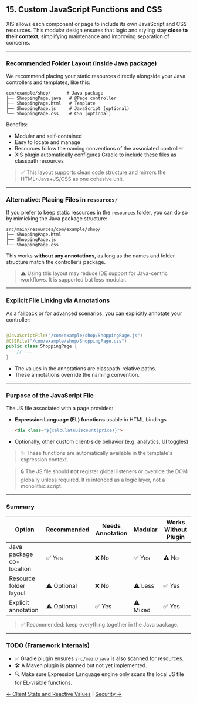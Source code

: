 ## 15. Custom JavaScript Functions and CSS

XIS allows each component or page to include its own JavaScript and CSS resources. This modular design ensures that
logic and styling stay **close to their context**, simplifying maintenance and improving separation of concerns.

---

### Recommended Folder Layout (inside Java package)

We recommend placing your static resources directly alongside your Java controllers and templates, like this:

```
com/example/shop/      # Java package
├── ShoppingPage.java   # @Page controller
├── ShoppingPage.html   # Template
├── ShoppingPage.js     # JavaScript (optional)
└── ShoppingPage.css    # CSS (optional)
```

Benefits:

* Modular and self-contained
* Easy to locate and manage
* Resources follow the naming conventions of the associated controller
* XIS plugin automatically configures Gradle to include these files as classpath resources

> ✅ This layout supports clean code structure and mirrors the HTML+Java+JS/CSS as one cohesive unit.

---

### Alternative: Placing Files in `resources/`

If you prefer to keep static resources in the `resources` folder, you can do so by mimicking the Java package structure:

```
src/main/resources/com/example/shop/
├── ShoppingPage.html
├── ShoppingPage.js
└── ShoppingPage.css
```

This works **without any annotations**, as long as the names and folder structure match the controller’s package.

> ⚠️ Using this layout may reduce IDE support for Java-centric workflows. It is supported but less modular.

---

### Explicit File Linking via Annotations

As a fallback or for advanced scenarios, you can explicitly annotate your controller:

```java

@JavaScriptFile("/com/example/shop/ShoppingPage.js")
@CSSFile("/com/example/shop/ShoppingPage.css")
public class ShoppingPage {
    // ...
}
```

* The values in the annotations are classpath-relative paths.
* These annotations override the naming convention.

---

### Purpose of the JavaScript File

The JS file associated with a page provides:

* **Expression Language (EL) functions** usable in HTML bindings

  ```html
  <div class="${calculateDiscount(price)}">
  ```
* Optionally, other custom client-side behavior (e.g. analytics, UI toggles)

> ✨ These functions are automatically available in the template's expression context.

> 🔒 The JS file should **not** register global listeners or override the DOM globally unless required. It is intended as
> a logic layer, not a monolithic script.

---

### Summary

| Option                   | Recommended | Needs Annotation | Modular  | Works Without Plugin |
|--------------------------|-------------|------------------|----------|----------------------|
| Java package co-location | ✅ Yes       | ❌ No             | ✅ Yes    | ⚠️ No                |
| Resource folder layout   | ⚠️ Optional | ❌ No             | ⚠️ Less  | ✅ Yes                |
| Explicit annotation      | ⚠️ Optional | ✅ Yes            | ⚠️ Mixed | ✅ Yes                |

> ✅ Recommended: keep everything together in the Java package.

---

### TODO (Framework Internals)

* ✅ Gradle plugin ensures `src/main/java` is also scanned for resources.
* 🛠️ A Maven plugin is planned but not yet implemented.
* 🔍 Make sure Expression Language engine only scans the local JS file for EL-visible functions.

[← Client State and Reactive Values](14-client-state.md) | [Security →](16-security.md)